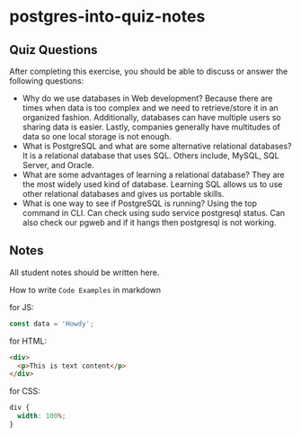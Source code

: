 # postgres-into-quiz-notes

## Quiz Questions

After completing this exercise, you should be able to discuss or answer the following questions:

- Why do we use databases in Web development?
  Because there are times when data is too complex and we need to retrieve/store it in an organized fashion.
  Additionally, databases can have multiple users so sharing data is easier.
  Lastly, companies generally have multitudes of data so one local storage is not enough.
- What is PostgreSQL and what are some alternative relational databases?
  It is a relational database that uses SQL. Others include, MySQL, SQL Server, and Oracle.
- What are some advantages of learning a relational database?
  They are the most widely used kind of database. Learning SQL allows us to use other relational databases and
  gives us portable skills.
- What is one way to see if PostgreSQL is running?
  Using the top command in CLI. Can check using sudo service postgresql status. Can also check our pgweb and if
  it hangs then postgresql is not working.

## Notes

All student notes should be written here.

How to write `Code Examples` in markdown

for JS:

```javascript
const data = 'Howdy';
```

for HTML:

```html
<div>
  <p>This is text content</p>
</div>
```

for CSS:

```css
div {
  width: 100%;
}
```
